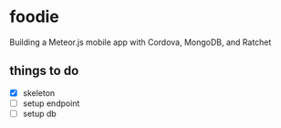 # foodie
Building a Meteor.js mobile app with Cordova, MongoDB, and Ratchet

## things to do
- [x] skeleton
- [ ] setup endpoint
- [ ] setup db
